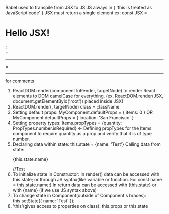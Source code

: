 Babel used to transpile from JSX to JS
JS always in { 'this is treated as JavaScript code' }
JSX must return a single element
ex: const JSX = <h1>Hello JSX!</h1>;
<br> = <br />

<hr> = <hr />

<!-- {/* */} << this only --> for comments

1. ReactDOM.render(componentToRender, targetNode) to render React elements to DOM
   camelCase for everything.
   (ex. ReactDOM.render(JSX, document.getElementById('root')) placed inside JSX)
2. ReactDOM.render(<ComponentToRender />, targetNode)
   class = className
3. Setting default props:
   MyComponent.defaultProps = { items: 0 } OR MyComponent.defaultProps = { location: 'San Francisco' }
4. Setting property types:
   Items.propTypes = {quantity: PropTypes.number.isRequired} <- Defining propTypes for the Items component to require quantity as a prop and verify that it is of type number.
5. Declaring data within state:
   this.state = {name: 'Test'}
   Calling data from state:
   <p>{this.state.name}</p> //Test
6. To initialize state in Constructor:
   In render() data can be accessed with this.state; or through JS syntax(like variable or function. Ex: const name = this.state.name;)
   In return data can be accessed with {this.state} or with {name} (if we use JS syntax above)
7. To change state in Component(outside of Component's braces):
   this.setState({ name: 'Test' });
8. 'this'(gives access to properties on class):
   this.props or this.state
